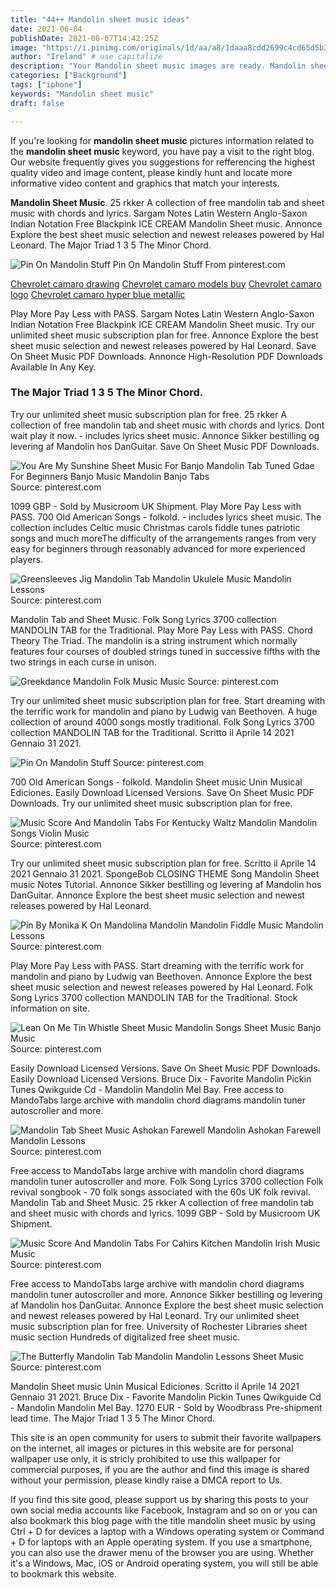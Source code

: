 ```yaml
---
title: "44++ Mandolin sheet music ideas"
date: 2021-06-04
publishDate: 2021-06-07T14:42:25Z
image: "https://i.pinimg.com/originals/1d/aa/a8/1daaa8cdd2699c4cd65d5b3f7e06c48b.jpg"
author: "Ireland" # use capitalize
description: "Your Mandolin sheet music images are ready. Mandolin sheet music are a topic that is being searched for and liked by netizens now. You can Download the Mandolin sheet music files here. Download all royalty-free images."
categories: ["Background"]
tags: ["iphone"]
keywords: "Mandolin sheet music"
draft: false

---
```


If you're looking for **mandolin sheet music** pictures information related to the **mandolin sheet music** keyword, you have pay a visit to the right  blog.  Our website frequently  gives you  suggestions  for refferencing  the highest  quality video and image  content, please kindly hunt and locate more informative video content and graphics  that match your interests.

**Mandolin Sheet Music**. 25 rkker A collection of free mandolin tab and sheet music with chords and lyrics. Sargam Notes Latin Western Anglo-Saxon Indian Notation Free Blackpink ICE CREAM Mandolin Sheet music. Annonce Explore the best sheet music selection and newest releases powered by Hal Leonard. The Major Triad 1 3 5 The Minor Chord.

![Pin On Mandolin Stuff](https://i.pinimg.com/originals/b9/38/c0/b938c09e816f6f20a1e248619074c738.png "Pin On Mandolin Stuff")
Pin On Mandolin Stuff From pinterest.com

[Chevrolet camaro drawing](/chevrolet-camaro-drawing/)
[Chevrolet camaro models buy](/chevrolet-camaro-models-buy/)
[Chevrolet camaro logo](/chevrolet-camaro-logo/)
[Chevrolet camaro hyper blue metallic](/chevrolet-camaro-hyper-blue-metallic/)

Play More Pay Less with PASS. Sargam Notes Latin Western Anglo-Saxon Indian Notation Free Blackpink ICE CREAM Mandolin Sheet music. Try our unlimited sheet music subscription plan for free. Annonce Explore the best sheet music selection and newest releases powered by Hal Leonard. Save On Sheet Music PDF Downloads. Annonce High-Resolution PDF Downloads Available In Any Key.

### The Major Triad 1 3 5 The Minor Chord.

Try our unlimited sheet music subscription plan for free. 25 rkker A collection of free mandolin tab and sheet music with chords and lyrics. Dont wait play it now. - includes lyrics sheet music. Annonce Sikker bestilling og levering af Mandolin hos DanGuitar. Save On Sheet Music PDF Downloads.


![You Are My Sunshine Sheet Music For Banjo Mandolin Tab Tuned Gdae For Beginners Banjo Music Mandolin Banjo Tabs](https://i.pinimg.com/564x/01/f4/3b/01f43b0096ab3682a3ef73cd5b2cc1d5.jpg "You Are My Sunshine Sheet Music For Banjo Mandolin Tab Tuned Gdae For Beginners Banjo Music Mandolin Banjo Tabs")
Source: pinterest.com

1099 GBP - Sold by Musicroom UK Shipment. Play More Pay Less with PASS. 700 Old American Songs - folkold. - includes lyrics sheet music. The collection includes Celtic music Christmas carols fiddle tunes patriotic songs and much moreThe difficulty of the arrangements ranges from very easy for beginners through reasonably advanced for more experienced players.

![Greensleeves Jig Mandolin Tab Mandolin Ukulele Music Mandolin Lessons](https://i.pinimg.com/originals/5f/3e/c0/5f3ec08a9545136844addec38817b6db.png "Greensleeves Jig Mandolin Tab Mandolin Ukulele Music Mandolin Lessons")
Source: pinterest.com

Mandolin Tab and Sheet Music. Folk Song Lyrics 3700 collection MANDOLIN TAB for the Traditional. Play More Pay Less with PASS. Chord Theory The Triad. The mandolin is a string instrument which normally features four courses of doubled strings tuned in successive fifths with the two strings in each curse in unison.

![Greekdance Mandolin Folk Music Music](https://i.pinimg.com/originals/5e/d5/1a/5ed51a562df9192f75d9841a637dcb83.png "Greekdance Mandolin Folk Music Music")
Source: pinterest.com

Try our unlimited sheet music subscription plan for free. Start dreaming with the terrific work for mandolin and piano by Ludwig van Beethoven. A huge collection of around 4000 songs mostly traditional. Folk Song Lyrics 3700 collection MANDOLIN TAB for the Traditional. Scritto il Aprile 14 2021 Gennaio 31 2021.

![Pin On Mandolin Stuff](https://i.pinimg.com/originals/b9/38/c0/b938c09e816f6f20a1e248619074c738.png "Pin On Mandolin Stuff")
Source: pinterest.com

700 Old American Songs - folkold. Mandolin Sheet music Unin Musical Ediciones. Easily Download Licensed Versions. Save On Sheet Music PDF Downloads. Try our unlimited sheet music subscription plan for free.

![Music Score And Mandolin Tabs For Kentucky Waltz Mandolin Mandolin Songs Violin Music](https://i.pinimg.com/originals/95/b5/91/95b591d158b5438537322813c5fef6a7.png "Music Score And Mandolin Tabs For Kentucky Waltz Mandolin Mandolin Songs Violin Music")
Source: pinterest.com

Try our unlimited sheet music subscription plan for free. Scritto il Aprile 14 2021 Gennaio 31 2021. SpongeBob CLOSING THEME Song Mandolin Sheet music Notes Tutorial. Annonce Sikker bestilling og levering af Mandolin hos DanGuitar. Annonce Explore the best sheet music selection and newest releases powered by Hal Leonard.

![Pin By Monika K On Mandolina Mandolin Mandolin Fiddle Music Mandolin Lessons](https://i.pinimg.com/originals/08/86/b2/0886b270109ab2ea7ae8d46606ca5b6a.png "Pin By Monika K On Mandolina Mandolin Mandolin Fiddle Music Mandolin Lessons")
Source: pinterest.com

Play More Pay Less with PASS. Start dreaming with the terrific work for mandolin and piano by Ludwig van Beethoven. Annonce Explore the best sheet music selection and newest releases powered by Hal Leonard. Folk Song Lyrics 3700 collection MANDOLIN TAB for the Traditional. Stock information on site.

![Lean On Me Tin Whistle Sheet Music Mandolin Songs Sheet Music Banjo Music](https://i.pinimg.com/originals/7b/32/96/7b3296010c485f308d64cc04caa95fe2.gif "Lean On Me Tin Whistle Sheet Music Mandolin Songs Sheet Music Banjo Music")
Source: pinterest.com

Easily Download Licensed Versions. Save On Sheet Music PDF Downloads. Easily Download Licensed Versions. Bruce Dix - Favorite Mandolin Pickin Tunes Qwikguide Cd - Mandolin Mandolin Mel Bay. Free access to MandoTabs large archive with mandolin chord diagrams mandolin tuner autoscroller and more.

![Mandolin Tab Sheet Music Ashokan Farewell Mandolin Ashokan Farewell Mandolin Lessons](https://i.pinimg.com/originals/34/8f/76/348f76478a752824f8104a12f9a8a698.png "Mandolin Tab Sheet Music Ashokan Farewell Mandolin Ashokan Farewell Mandolin Lessons")
Source: pinterest.com

Free access to MandoTabs large archive with mandolin chord diagrams mandolin tuner autoscroller and more. Folk Song Lyrics 3700 collection Folk revival songbook - 70 folk songs associated with the 60s UK folk revival. Mandolin Tab and Sheet Music. 25 rkker A collection of free mandolin tab and sheet music with chords and lyrics. 1099 GBP - Sold by Musicroom UK Shipment.

![Music Score And Mandolin Tabs For Cahirs Kitchen Mandolin Irish Music Music](https://i.pinimg.com/originals/69/6a/88/696a885c284a49be0736ea43aab70f8d.png "Music Score And Mandolin Tabs For Cahirs Kitchen Mandolin Irish Music Music")
Source: pinterest.com

Free access to MandoTabs large archive with mandolin chord diagrams mandolin tuner autoscroller and more. Annonce Sikker bestilling og levering af Mandolin hos DanGuitar. Annonce Explore the best sheet music selection and newest releases powered by Hal Leonard. Try our unlimited sheet music subscription plan for free. University of Rochester Libraries sheet music section Hundreds of digitalized free sheet music.

![The Butterfly Mandolin Tab Mandolin Mandolin Lessons Sheet Music](https://i.pinimg.com/originals/1d/aa/a8/1daaa8cdd2699c4cd65d5b3f7e06c48b.jpg "The Butterfly Mandolin Tab Mandolin Mandolin Lessons Sheet Music")
Source: pinterest.com

Mandolin Sheet music Unin Musical Ediciones. Scritto il Aprile 14 2021 Gennaio 31 2021. Bruce Dix - Favorite Mandolin Pickin Tunes Qwikguide Cd - Mandolin Mandolin Mel Bay. 1270 EUR - Sold by Woodbrass Pre-shipment lead time. The Major Triad 1 3 5 The Minor Chord.

This site is an open community for users to submit their favorite wallpapers on the internet, all images or pictures in this website are for personal wallpaper use only, it is stricly prohibited to use this wallpaper for commercial purposes, if you are the author and find this image is shared without your permission, please kindly raise a DMCA report to Us.

If you find this site good, please support us by sharing this posts to your own social media accounts like Facebook, Instagram and so on or you can also bookmark this blog page with the title mandolin sheet music by using Ctrl + D for devices a laptop with a Windows operating system or Command + D for laptops with an Apple operating system. If you use a smartphone, you can also use the drawer menu of the browser you are using. Whether it's a Windows, Mac, iOS or Android operating system, you will still be able to bookmark this website.
